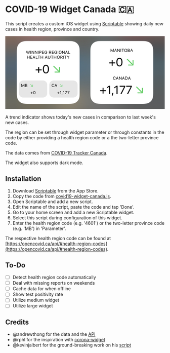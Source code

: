 # COVID-19 Widget Canada 🇨🇦

This script creates a custom iOS widget using [Scriptable](https://scriptable.app) showing daily new cases in health region, province and country.

![alt text](img/widget.jpg "Widget")

A trend indicator shows today's new cases in comparison to last week's new cases.

The region can be set through widget parameter or through constants in the code by either providing a health region code or a the two-letter province code.

The data comes from [COVID-19 Tracker Canada](https://covid19tracker.ca).

The widget also supports dark mode.

## Installation

1. Download [Scriptable](https://apps.apple.com/de/app/scriptable/id1405459188) from the App Store.
1. Copy the code from [covid19-widget-canada.js](covid19-widget-canada.js).
1. Open Scriptable and add a new script.
1. Edit the name of the script, paste the code and tap 'Done'.
1. Go to your home screen and add a new Scriptable widget.
1. Select this script during configuration of this widget.
1. Enter the health region code (e.g. '4601') or the two-letter province code (e.g. 'MB') in 'Parameter'.

The respective health region code can be found at [https://opencovid.ca/api/#health-region-codes](https://opencovid.ca/api/#health-region-codes).

## To-Do

- [ ] Detect health region code automatically
- [ ] Deal with missing reports on weekends
- [ ] Cache data for when offline
- [ ] Show test positivity rate
- [ ] Utilize medium widget
- [ ] Utilize large widget

## Credits

* @andrewthong for the data and the [API](https://github.com/andrewthong/covid19tracker-api)
* @rphl for the inspiration with [corona-widget](https://github.com/rphl/corona-widget)
* @kevinjalbert for the ground-breaking work on his [script](https://gist.github.com/kevinjalbert/275590b53f8d6b06c5703fad549099f9)
